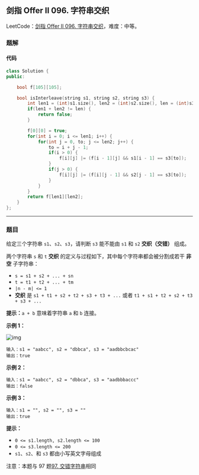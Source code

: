 ## 剑指 Offer II 096. 字符串交织

LeetCode：[剑指 Offer II 096. 字符串交织](https://leetcode.cn/problems/IY6buf/)，难度：中等。

### 题解

#### 代码

```c++
class Solution {
public:

    bool f[105][105];

    bool isInterleave(string s1, string s2, string s3) {
        int len1 = (int)s1.size(), len2 = (int)s2.size(), len = (int)s3.size();
        if(len1 + len2 != len) {
            return false;
        }

        f[0][0] = true;
        for(int i = 0; i <= len1; i++) {
            for(int j = 0, to; j <= len2; j++) {
                to = i + j - 1;
                if(i > 0) {
                    f[i][j] |= (f[i - 1][j] && s1[i - 1] == s3[to]);
                }
                if(j > 0) {
                    f[i][j] |= (f[i][j - 1] && s2[j - 1] == s3[to]);
                }
            }
        }
        return f[len1][len2];
    }
};
```



---



### 题目

给定三个字符串 `s1`、`s2`、`s3`，请判断 `s3` 能不能由 `s1` 和 `s2` **交织（交错）** 组成。

两个字符串 `s` 和 `t` **交织** 的定义与过程如下，其中每个字符串都会被分割成若干 **非空** 子字符串：

- `s = s1 + s2 + ... + sn`
- `t = t1 + t2 + ... + tm`
- `|n - m| <= 1`
- **交织** 是 `s1 + t1 + s2 + t2 + s3 + t3 + ...` 或者 `t1 + s1 + t2 + s2 + t3 + s3 + ...`

**提示：**`a + b` 意味着字符串 `a` 和 `b` 连接。

 

**示例 1：**

![img](https://gitee.com/xwl66/leetcode/raw/master/image/jianZhiOfferII096-interleave.jpg)

```
输入：s1 = "aabcc", s2 = "dbbca", s3 = "aadbbcbcac"
输出：true
```

**示例 2：**

```
输入：s1 = "aabcc", s2 = "dbbca", s3 = "aadbbbaccc"
输出：false
```

**示例 3：**

```
输入：s1 = "", s2 = "", s3 = ""
输出：true
```

 

**提示：**

- `0 <= s1.length, s2.length <= 100`
- `0 <= s3.length <= 200`
- `s1`、`s2`、和 `s3` 都由小写英文字母组成

 

注意：本题与 97 题[97. 交错字符串](https://leetcode-cn.com/problems/interleaving-string/)相同


